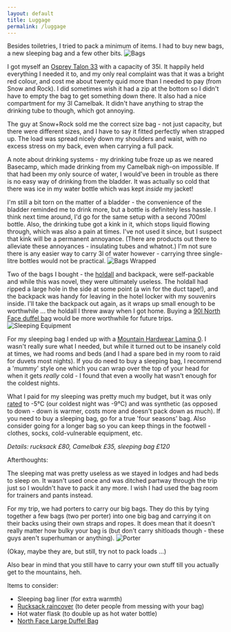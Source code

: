 ```yaml
---
layout: default
title: Luggage
permalink: /luggage
---
```


Besides toiletries, I tried to pack a minimum of items. I had to buy new bags, a new sleeping bag and a few other bits.
![]({{site.baseurl}}/assets/bags.jpg "Bags")

I got myself an <a href="http://www.amazon.co.uk/gp/product/B005LNBOHY/ref=as_li_ss_tl?ie=UTF8&tag=evernati-21&linkCode=as2&camp=1634&creative=19450&creativeASIN=B005LNBOHY">Osprey Talon 33</a> with a capacity of 35l. It happily held everything I needed it to, and my only real complaint was that it was a bright red colour, and cost me about twenty quid more than I needed to pay (from Snow and Rock). I did sometimes wish it had a zip at the bottom so I didn't have to empty the bag to get something down there. It also had a nice compartment for my 3l Camelbak. It didn't have anything to strap the drinking tube to though, which got annoying.

The guy at Snow+Rock sold me the correct size bag - not just capacity, but there were different sizes, and I have to say it fitted perfectly when strapped up. The load was spread nicely down my shoulders and waist, with no excess stress on my back, even when carrying a full pack.

A note about drinking systems - my drinking tube froze up as we neared Basecamp, which made drinking from my Camelbak nigh-on impossible. If that had been my only source of water, I would've been in trouble as there is no easy way of drinking from the bladder. It was actually so cold that there was ice in my water bottle which was kept *inside* my jacket!

I'm still a bit torn on the matter of a bladder - the convenience of the bladder reminded me to drink more, but a bottle is definitely less hassle. I think next time around, I'd go for the same setup with a second 700ml bottle. Also, the drinking tube got a kink in it, which stops liquid flowing through, which was also a pain at times. I've not used it since, but I suspect that kink will be a permanent annoyance. (There are products out there to alleviate these annoyances - insulating tubes and whatnot.) I'm not sure there is any easier way to carry 3l of water however - carrying three single-litre bottles would not be practical.
![]({{site.baseurl}}/assets/bagswrapped.jpg "Bags Wrapped")

Two of the bags I bought - the <a href="http://www.lifeventure.co.uk/htm/packables/packable-duffle.html">holdall</a> and backpack, were self-packable and while this was novel, they were ultimately useless. The holdall had ripped a large hole in the side at some point (a win for the duct tape!), and the backpack was handy for leaving in the hotel locker with my souvenirs inside. I'll take the backpack out again, as it wraps up small enough to be worthwhile ... the holdall I threw away when I got home. Buying a <a href="http://uk.thenorthface.com/tnf-uk-en/base-camp-duffel-l-14.html">90l North Face duffel bag</a> would be more worthwhile for future trips.
![]({{site.baseurl}}/assets/sleeping.jpg "Sleeping Equipment")

For my sleeping bag I ended up with a <a href="http://www.ellis-brigham.com/sleeping-bags/mountain-hardwear/294210/lamina-0">Mountain Hardwear Lamina 0</a>. I wasn't really sure what I needed, but while it turned out to be insanely cold at times, we had rooms and beds (and I had a spare bed in my room to raid for duvets most nights). If you do need to buy a sleeping bag, I recommend a 'mummy' style one which you can wrap over the top of your head for when it gets *really* cold - I found that even a woolly hat wasn't enough for the coldest nights.

What I paid for my sleeping was pretty much my budget, but it was only <a href="http://en.wikipedia.org/wiki/Sleeping_bag#Temperature_ratings">rated</a> to -5&deg;C (our coldest night was -9&deg;C) and was synthetic (as opposed to down - down is warmer, costs more and doesn't pack down as much). If you need to buy a sleeping bag, go for a true 'four seasons' bag. Also consider going for a longer bag so you can keep things in the footwell - clothes, socks, cold-vulnerable equipment, etc.

*Details: rucksack £80, Camelbak £35, sleeping bag £120*

Afterthoughts:

The sleeping mat was pretty useless as we stayed in lodges and had beds to sleep on. It wasn't used once and was ditched partway through the trip just so I wouldn't have to pack it any more. I wish I had used the bag room for trainers and pants instead.

For my trip, we had porters to carry our big bags. They do this by tying together a few bags (two per porter) into one big bag and carrying it on their backs using their own straps and ropes. It does mean that it doesn't really matter how bulky your bag is (but don't carry shitloads though - these guys aren't superhuman or anything).
![]({{site.baseurl}}/assets/porter.jpg "Porter")

(Okay, maybe they are, but still, try not to pack loads ...)

Also bear in mind that you still have to carry your own stuff till you actually get to the mountains, heh.

Items to consider:

* Sleeping bag liner (for extra warmth)
* <a href="http://www.snowandrock.com/osprey-ultralight-raincover/liners-+-accessories/ski-snowboard-outdoor-sports/fcp-product/4362">Rucksack raincover</a> (to deter people from messing with your bag)
* Hot water flask (to double up as hot water bottle)
* <a href="http://uk.thenorthface.com/tnf-uk-en/equipment/shop-by-collection/base-camp/base-camp-duffel-l-3.html">North Face Large Duffel Bag</a>

